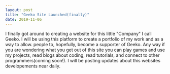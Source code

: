 ```yaml
---
layout: post
title: "Geeko Site Launched(finally)"
date: 2019-11-06
---
```

I finally got around to creating a website for this little "Company" I call Geeko. I will be using this platform to create a portfolio of my work and as a way to allow. people to, hopefully, become a supporter of Geeko. Any way if you are wondering what you
get out of this site you can play games and use my projects, read blogs about coding, read tutorials, and connect to other programmers(coming soon!). I will be posting updates about this websites developements near daily.
